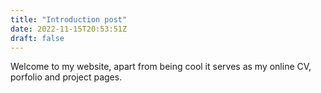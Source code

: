 ```yaml
---
title: "Introduction post"
date: 2022-11-15T20:53:51Z
draft: false
---
```


Welcome to my website, apart from being cool it serves as my online CV, porfolio and project pages.